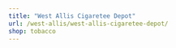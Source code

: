 ```yaml
---
title: "West Allis Cigaretee Depot"
url: /west-allis/west-allis-cigaretee-depot/
shop: tobacco
---
```


